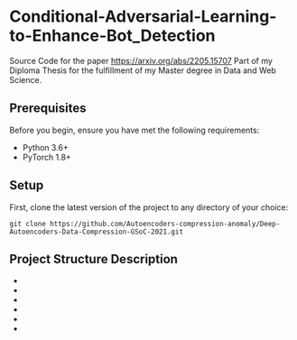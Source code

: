 # Conditional-Adversarial-Learning-to-Enhance-Bot_Detection
Source Code for the paper https://arxiv.org/abs/2205.15707
Part of my Diploma Thesis for the fulfillment of my Master degree in Data and Web Science.

## Prerequisites

Before you begin, ensure you have met the following requirements:

* Python 3.6+
* PyTorch 1.8+

## Setup
First, clone the latest version of the project to any directory of your choice:

```
git clone https://github.com/Autoencoders-compression-anomaly/Deep-Autoencoders-Data-Compression-GSoC-2021.git
```

## Project Structure Description
- 

- 

- 

- 

- 

- 
